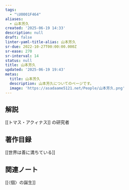 ```yaml
---
tags:
  - "\U0001F464"
aliases:
  - 山本芳久
created: '2025-06-19 14:33'
description: null
draft: false
linter-yaml-title-alias: 山本芳久
sr-due: 2022-10-27T00:00:00.000Z
sr-ease: 270
sr-interval: 14
status: null
title: 山本芳久
updated: '2025-06-19 19:43'
metas:
  title: 山本芳久
  description: 山本芳久についてのページです。
  image: 'https://asadaame5121.net/People/山本芳久.png'
---
```

## 解説
[[トマス・アクィナス]] の研究者
## 著作目録
[[世界は善に満ちている]]
## 関連ノート
[[〈個〉の誕生]]
